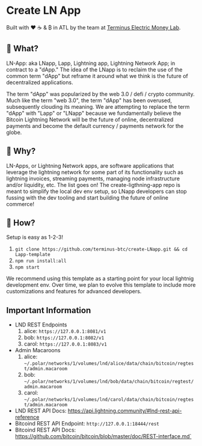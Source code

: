 # Create LN App
Built with ❤️ ☕️ & ₿ in ATL by the team at [Terminus Electric Money Lab](https://terminus.money/).

## 🧐 What?
LN-App: aka LNapp, Lapp, Lightning app, Lightning Network App; in contract to a "dApp."
The idea of the LNapp is to reclaim the use of the common term "dApp" but reframe it around what
we think is the future of decentralized applications.

The term "dApp" was popularized by the web 3.0 / defi / crypto community. Much like the term
"web 3.0", the term "dApp" has been overused, subsequently clouding its meaning. We are attempting to replace the
term "dApp" with "Lapp" or "LNapp" because we fundamentally believe the Bitcoin Lightning Network will
be the future of online, decentralized payments and become the default currency / payments network for the globe.

## 🧐 Why?
LN-Apps, or Lightning Network apps, are software applications that leverage the lightning network for some part of its functionality such as lightning invoices, streaming payments, managing node infrastructure and/or liquidity, etc. The list goes on! The create-ligthning-app repo is meant to simplify the local dev env setup, so LNapp developers can stop fussing with the dev tooling and start building the future of online commerce!

## 🧐 How?
Setup is easy as 1-2-3!

1. `git clone https://github.com/terminus-btc/create-LNapp.git && cd Lapp-template`
2. `npm run install:all`
3. `npm start`

We recommend using this template as a starting point for your local lightnig development env.
Over time, we plan to evolve this template to include more customizations and features for advanced
developers.

## Important Information
- LND REST Endpoints
  1. alice: `https://127.0.0.1:8081/v1`
  2. bob: `https://127.0.0.1:8082/v1`
  3. carol: `https://127.0.0.1:8083/v1`
- Admin Macaroons
  1. alice: `~/.polar/networks/1/volumes/lnd/alice/data/chain/bitcoin/regtest/admin.macaroom`
  2. bob: `~/.polar/networks/1/volumes/lnd/bob/data/chain/bitcoin/regtest/admin.macaroom`
  3. carol: `~/.polar/networks/1/volumes/lnd/carol/data/chain/bitcoin/regtest/admin.macaroom`
- LND REST API Docs: https://api.lightning.community/#lnd-rest-api-reference
- Bitcoind REST API Endpoint: `http://127.0.0.1:18444/rest`
- Bitcoind REST API Docs: https://github.com/bitcoin/bitcoin/blob/master/doc/REST-interface.md`
